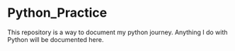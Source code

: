 # Python_Practice
This repository is a way to document my python journey. Anything I do with Python will be documented here.
